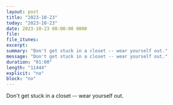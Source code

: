 ```yaml
---
layout: post
title: "2023-10-23"
today: "2023-10-23"
date: 2023-10-23 00:00:00 0000
file:
file_itunes:
excerpt:
summary: "Don't get stuck in a closet -- wear yourself out."
message: "Don't get stuck in a closet -- wear yourself out."
duration: "01:00"
length: "11444"
explicit: "no"
block: "no"
---
```

Don't get stuck in a closet -- wear yourself out.

